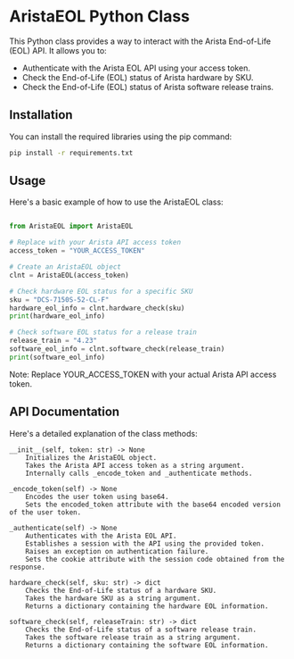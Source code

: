 # AristaEOL Python Class

This Python class provides a way to interact with the Arista End-of-Life (EOL) API. It allows you to:
* Authenticate with the Arista EOL API using your access token.
* Check the End-of-Life (EOL) status of Arista hardware by SKU.
* Check the End-of-Life (EOL) status of Arista software release trains.

## Installation

You can install the required libraries using the pip command:
```bash
pip install -r requirements.txt
```

## Usage

Here's a basic example of how to use the AristaEOL class:
```python

from AristaEOL import AristaEOL

# Replace with your Arista API access token
access_token = "YOUR_ACCESS_TOKEN"

# Create an AristaEOL object
clnt = AristaEOL(access_token)

# Check hardware EOL status for a specific SKU
sku = "DCS-7150S-52-CL-F"
hardware_eol_info = clnt.hardware_check(sku)
print(hardware_eol_info)

# Check software EOL status for a release train
release_train = "4.23"
software_eol_info = clnt.software_check(release_train)
print(software_eol_info)
```

Note: Replace YOUR_ACCESS_TOKEN with your actual Arista API access token.

## API Documentation

Here's a detailed explanation of the class methods:

    __init__(self, token: str) -> None
        Initializes the AristaEOL object.
        Takes the Arista API access token as a string argument.
        Internally calls _encode_token and _authenticate methods.

    _encode_token(self) -> None
        Encodes the user token using base64.
        Sets the encoded_token attribute with the base64 encoded version of the user token.

    _authenticate(self) -> None
        Authenticates with the Arista EOL API.
        Establishes a session with the API using the provided token.
        Raises an exception on authentication failure.
        Sets the cookie attribute with the session code obtained from the response.

    hardware_check(self, sku: str) -> dict
        Checks the End-of-Life status of a hardware SKU.
        Takes the hardware SKU as a string argument.
        Returns a dictionary containing the hardware EOL information.

    software_check(self, releaseTrain: str) -> dict
        Checks the End-of-Life status of a software release train.
        Takes the software release train as a string argument.
        Returns a dictionary containing the software EOL information.
